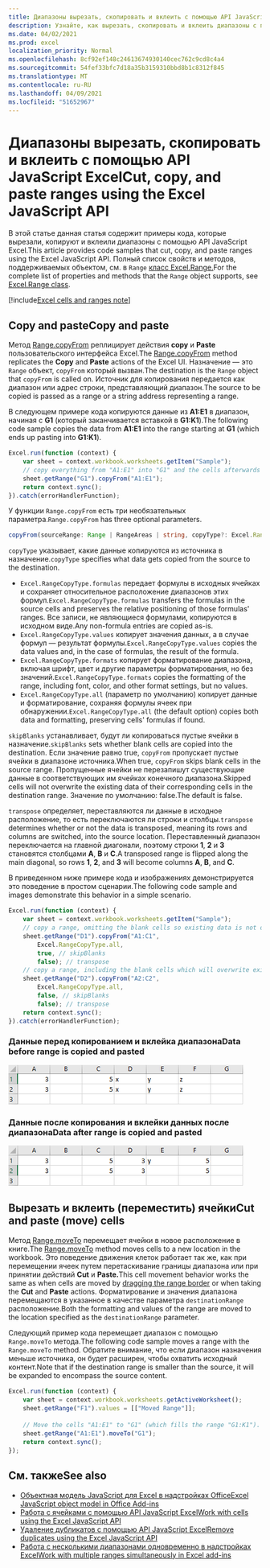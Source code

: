 ```yaml
---
title: Диапазоны вырезать, скопировать и вклеить с помощью API JavaScript Excel
description: Узнайте, как вырезать, скопировать и вклеить диапазоны с помощью API JavaScript Excel.
ms.date: 04/02/2021
ms.prod: excel
localization_priority: Normal
ms.openlocfilehash: 8cf92ef148c24613674930140cec762c9cd8c4a4
ms.sourcegitcommit: 54fef33bfc7d18a35b3159310bbd8b1c8312f845
ms.translationtype: MT
ms.contentlocale: ru-RU
ms.lasthandoff: 04/09/2021
ms.locfileid: "51652967"
---
```

# <a name="cut-copy-and-paste-ranges-using-the-excel-javascript-api"></a><span data-ttu-id="87caa-103">Диапазоны вырезать, скопировать и вклеить с помощью API JavaScript Excel</span><span class="sxs-lookup"><span data-stu-id="87caa-103">Cut, copy, and paste ranges using the Excel JavaScript API</span></span>

<span data-ttu-id="87caa-104">В этой статье данная статья содержит примеры кода, которые вырезали, копируют и вклеили диапазоны с помощью API JavaScript Excel.</span><span class="sxs-lookup"><span data-stu-id="87caa-104">This article provides code samples that cut, copy, and paste ranges using the Excel JavaScript API.</span></span> <span data-ttu-id="87caa-105">Полный список свойств и методов, поддерживаемых объектом, см. в `Range` [класс Excel.Range.](/javascript/api/excel/excel.range)</span><span class="sxs-lookup"><span data-stu-id="87caa-105">For the complete list of properties and methods that the `Range` object supports, see [Excel.Range class](/javascript/api/excel/excel.range).</span></span>

[!include[Excel cells and ranges note](../includes/note-excel-cells-and-ranges.md)]

## <a name="copy-and-paste"></a><span data-ttu-id="87caa-106">Copy and paste</span><span class="sxs-lookup"><span data-stu-id="87caa-106">Copy and paste</span></span>

<span data-ttu-id="87caa-107">Метод [Range.copyFrom](/javascript/api/excel/excel.range#copyfrom-sourcerange--copytype--skipblanks--transpose-) реплицирует действия **copy** и **Paste** пользовательского интерфейса Excel.</span><span class="sxs-lookup"><span data-stu-id="87caa-107">The [Range.copyFrom](/javascript/api/excel/excel.range#copyfrom-sourcerange--copytype--skipblanks--transpose-) method replicates the **Copy** and **Paste** actions of the Excel UI.</span></span> <span data-ttu-id="87caa-108">Назначение — это `Range` объект, `copyFrom` который вызван.</span><span class="sxs-lookup"><span data-stu-id="87caa-108">The destination is the `Range` object that `copyFrom` is called on.</span></span> <span data-ttu-id="87caa-109">Источник для копирования передается как диапазон или адрес строки, представляющий диапазон.</span><span class="sxs-lookup"><span data-stu-id="87caa-109">The source to be copied is passed as a range or a string address representing a range.</span></span>

<span data-ttu-id="87caa-110">В следующем примере кода копируются данные из **A1:E1** в диапазон, начиная с **G1** (который заканчивается вставкой в **G1:K1**).</span><span class="sxs-lookup"><span data-stu-id="87caa-110">The following code sample copies the data from **A1:E1** into the range starting at **G1** (which ends up pasting into **G1:K1**).</span></span>

```js
Excel.run(function (context) {
    var sheet = context.workbook.worksheets.getItem("Sample");
    // copy everything from "A1:E1" into "G1" and the cells afterwards ("G1:K1")
    sheet.getRange("G1").copyFrom("A1:E1");
    return context.sync();
}).catch(errorHandlerFunction);
```

<span data-ttu-id="87caa-111">У функции `Range.copyFrom` есть три необязательных параметра.</span><span class="sxs-lookup"><span data-stu-id="87caa-111">`Range.copyFrom` has three optional parameters.</span></span>

```TypeScript
copyFrom(sourceRange: Range | RangeAreas | string, copyType?: Excel.RangeCopyType, skipBlanks?: boolean, transpose?: boolean): void;
```

<span data-ttu-id="87caa-112">`copyType` указывает, какие данные копируются из источника в назначение.</span><span class="sxs-lookup"><span data-stu-id="87caa-112">`copyType` specifies what data gets copied from the source to the destination.</span></span>

- <span data-ttu-id="87caa-113">`Excel.RangeCopyType.formulas` передает формулы в исходных ячейках и сохраняет относительное расположение диапазонов этих формул.</span><span class="sxs-lookup"><span data-stu-id="87caa-113">`Excel.RangeCopyType.formulas` transfers the formulas in the source cells and preserves the relative positioning of those formulas' ranges.</span></span> <span data-ttu-id="87caa-114">Все записи, не являющиеся формулами, копируются в исходном виде.</span><span class="sxs-lookup"><span data-stu-id="87caa-114">Any non-formula entries are copied as-is.</span></span>
- <span data-ttu-id="87caa-115">`Excel.RangeCopyType.values` копирует значения данных, а в случае формул — результат формулы.</span><span class="sxs-lookup"><span data-stu-id="87caa-115">`Excel.RangeCopyType.values` copies the data values and, in the case of formulas, the result of the formula.</span></span>
- <span data-ttu-id="87caa-116">`Excel.RangeCopyType.formats` копирует форматирование диапазона, включая шрифт, цвет и другие параметры форматирования, но без значений.</span><span class="sxs-lookup"><span data-stu-id="87caa-116">`Excel.RangeCopyType.formats` copies the formatting of the range, including font, color, and other format settings, but no values.</span></span>
- <span data-ttu-id="87caa-117">`Excel.RangeCopyType.all` (параметр по умолчанию) копирует данные и форматирование, сохраняя формулы ячеек при обнаружении.</span><span class="sxs-lookup"><span data-stu-id="87caa-117">`Excel.RangeCopyType.all` (the default option) copies both data and formatting, preserving cells' formulas if found.</span></span>

<span data-ttu-id="87caa-118">`skipBlanks` устанавливает, будут ли копироваться пустые ячейки в назначение.</span><span class="sxs-lookup"><span data-stu-id="87caa-118">`skipBlanks` sets whether blank cells are copied into the destination.</span></span> <span data-ttu-id="87caa-119">Если значение равно true, `copyFrom` пропускает пустые ячейки в диапазоне источника.</span><span class="sxs-lookup"><span data-stu-id="87caa-119">When true, `copyFrom` skips blank cells in the source range.</span></span>
<span data-ttu-id="87caa-120">Пропущенные ячейки не перезапишут существующие данные в соответствующих им ячейках конечного диапазона.</span><span class="sxs-lookup"><span data-stu-id="87caa-120">Skipped cells will not overwrite the existing data of their corresponding cells in the destination range.</span></span> <span data-ttu-id="87caa-121">Значение по умолчанию: false.</span><span class="sxs-lookup"><span data-stu-id="87caa-121">The default is false.</span></span>

<span data-ttu-id="87caa-122">`transpose` определяет, переставляются ли данные в исходное расположение, то есть переключаются ли строки и столбцы.</span><span class="sxs-lookup"><span data-stu-id="87caa-122">`transpose` determines whether or not the data is transposed, meaning its rows and columns are switched, into the source location.</span></span>
<span data-ttu-id="87caa-123">Переставленный диапазон переключается на главной диагонали, поэтому строки **1**, **2** и **3** становятся столбцами **A**, **B** и **C**.</span><span class="sxs-lookup"><span data-stu-id="87caa-123">A transposed range is flipped along the main diagonal, so rows **1**, **2**, and **3** will become columns **A**, **B**, and **C**.</span></span>

<span data-ttu-id="87caa-124">В приведенном ниже примере кода и изображениях демонстрируется это поведение в простом сценарии.</span><span class="sxs-lookup"><span data-stu-id="87caa-124">The following code sample and images demonstrate this behavior in a simple scenario.</span></span>

```js
Excel.run(function (context) {
    var sheet = context.workbook.worksheets.getItem("Sample");
    // copy a range, omitting the blank cells so existing data is not overwritten in those cells
    sheet.getRange("D1").copyFrom("A1:C1",
        Excel.RangeCopyType.all,
        true, // skipBlanks
        false); // transpose
    // copy a range, including the blank cells which will overwrite existing data in the target cells
    sheet.getRange("D2").copyFrom("A2:C2",
        Excel.RangeCopyType.all,
        false, // skipBlanks
        false); // transpose
    return context.sync();
}).catch(errorHandlerFunction);
```

### <a name="data-before-range-is-copied-and-pasted"></a><span data-ttu-id="87caa-125">Данные перед копированием и вклейка диапазона</span><span class="sxs-lookup"><span data-stu-id="87caa-125">Data before range is copied and pasted</span></span>

![Данные в Excel перед запуском метода копирования диапазона](../images/excel-range-copyfrom-skipblanks-before.png)

### <a name="data-after-range-is-copied-and-pasted"></a><span data-ttu-id="87caa-127">Данные после копирования и вклейки данных после диапазона</span><span class="sxs-lookup"><span data-stu-id="87caa-127">Data after range is copied and pasted</span></span>

![Данные в Excel после запуска метода копирования диапазона](../images/excel-range-copyfrom-skipblanks-after.png)

## <a name="cut-and-paste-move-cells"></a><span data-ttu-id="87caa-129">Вырезать и вклеить (переместить) ячейки</span><span class="sxs-lookup"><span data-stu-id="87caa-129">Cut and paste (move) cells</span></span>

<span data-ttu-id="87caa-130">Метод [Range.moveTo](/javascript/api/excel/excel.range#moveto-destinationrange-) перемещает ячейки в новое расположение в книге.</span><span class="sxs-lookup"><span data-stu-id="87caa-130">The [Range.moveTo](/javascript/api/excel/excel.range#moveto-destinationrange-) method moves cells to a new location in the workbook.</span></span> <span data-ttu-id="87caa-131">Это поведение движения клеток работает так [](https://support.office.com/article/Move-or-copy-cells-and-cell-contents-803d65eb-6a3e-4534-8c6f-ff12d1c4139e) же, как при перемещении ячеек путем перетаскивание границы диапазона или при принятии действий **Cut** и **Paste.**</span><span class="sxs-lookup"><span data-stu-id="87caa-131">This cell movement behavior works the same as when cells are moved by [dragging the range border](https://support.office.com/article/Move-or-copy-cells-and-cell-contents-803d65eb-6a3e-4534-8c6f-ff12d1c4139e) or when taking the **Cut** and **Paste** actions.</span></span> <span data-ttu-id="87caa-132">Форматирование и значения диапазона перемещаются в указанное в качестве параметра `destinationRange` расположение.</span><span class="sxs-lookup"><span data-stu-id="87caa-132">Both the formatting and values of the range are moved to the location specified as the `destinationRange` parameter.</span></span>

<span data-ttu-id="87caa-133">Следующий пример кода перемещает диапазон с помощью `Range.moveTo` метода.</span><span class="sxs-lookup"><span data-stu-id="87caa-133">The following code sample moves a range with the `Range.moveTo` method.</span></span> <span data-ttu-id="87caa-134">Обратите внимание, что если диапазон назначения меньше источника, он будет расширен, чтобы охватить исходный контент.</span><span class="sxs-lookup"><span data-stu-id="87caa-134">Note that if the destination range is smaller than the source, it will be expanded to encompass the source content.</span></span>

```js
Excel.run(function (context) {
    var sheet = context.workbook.worksheets.getActiveWorksheet();
    sheet.getRange("F1").values = [["Moved Range"]];

    // Move the cells "A1:E1" to "G1" (which fills the range "G1:K1").
    sheet.getRange("A1:E1").moveTo("G1");
    return context.sync();
});
```

## <a name="see-also"></a><span data-ttu-id="87caa-135">См. также</span><span class="sxs-lookup"><span data-stu-id="87caa-135">See also</span></span>

- [<span data-ttu-id="87caa-136">Объектная модель JavaScript для Excel в надстройках Office</span><span class="sxs-lookup"><span data-stu-id="87caa-136">Excel JavaScript object model in Office Add-ins</span></span>](excel-add-ins-core-concepts.md)
- [<span data-ttu-id="87caa-137">Работа с ячейками с помощью API JavaScript Excel</span><span class="sxs-lookup"><span data-stu-id="87caa-137">Work with cells using the Excel JavaScript API</span></span>](excel-add-ins-cells.md)
- [<span data-ttu-id="87caa-138">Удаление дубликатов с помощью API JavaScript Excel</span><span class="sxs-lookup"><span data-stu-id="87caa-138">Remove duplicates using the Excel JavaScript API</span></span>](excel-add-ins-ranges-remove-duplicates.md)
- [<span data-ttu-id="87caa-139">Работа с несколькими диапазонами одновременно в надстройках Excel</span><span class="sxs-lookup"><span data-stu-id="87caa-139">Work with multiple ranges simultaneously in Excel add-ins</span></span>](excel-add-ins-multiple-ranges.md)
